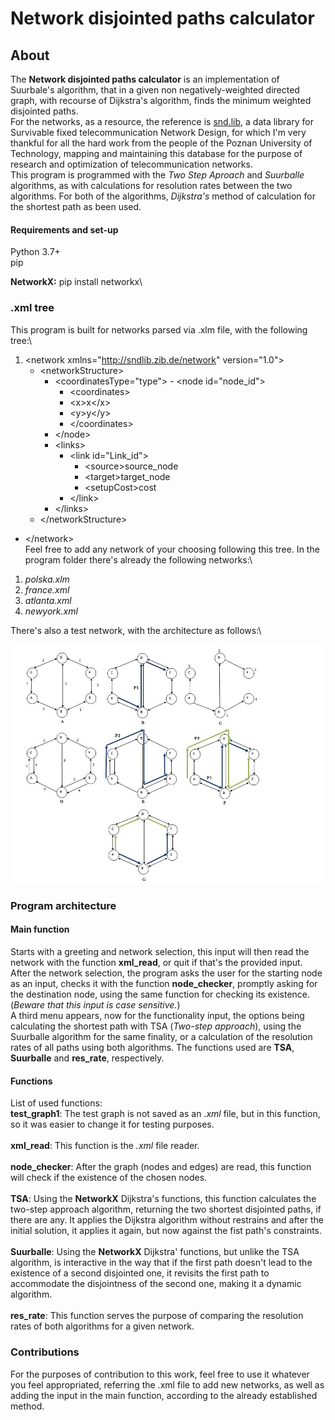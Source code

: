 # Network disjointed paths calculator
## About
The **Network disjointed paths calculator** is an implementation of Suurbale's algorithm, that in a given non negatively-weighted directed graph, with recourse of Dijkstra's algorithm, finds the minimum weighted disjointed paths.\
For the networks, as a resource, the reference is [snd.lib](http://sndlib.zib.de/network), a data library for Survivable fixed telecommunication Network Design, for which I'm very thankful for all the hard work from the people of the Poznan University of Technology, mapping and maintaining this database for the purpose of research and optimization of telecommunication networks.\
This program is programmed with the *Two Step Aproach* and *Suurballe* algorithms, as with calculations for resolution rates between the two algorithms. For both of the algorithms, *Dijkstra's* method of calculation for the shortest path as been used.  

#### Requirements and set-up
Python 3.7+\
pip

**NetworkX:** pip install networkx\


### .xml tree
This program is built for networks parsed via .xlm file, with the following tree:\

1. \<network xmlns="http://sndlib.zib.de/network" version="1.0"> 
	- \<networkStructure>
		- \<coordinatesType="type">
    			- \<node id="node_id">
			- \<coordinates>
             - \<x>x\</x>
             - \<y>y\</y>
          - \</coordinates>
         - \</node>
       - \<links>
         - \<link id="Link_id">
           - \<source>source_node</source>
           - \<target>target_node</target>
           - \<setupCost>cost</setupCost> 
         - \</link>
       - \</links>
     - \</networkStructure>
 - \</network>\
Feel free to add any network of your choosing following this tree.
In the program folder there's already the following networks:\

1. *polska.xlm*
2. *france.xml*
3. *atlanta.xml*
4. *newyork.xml*

There's also a test network, with the architecture as follows:\

![Test Network](images/test_graph1.jpg)


### Program architecture
#### Main function
Starts with a greeting and network selection, this input will then read the network with the function **xml_read**, or quit if that's the provided input.\
After the network selection, the program asks the user for the starting node as an input, checks it with the function **node_checker**, promptly asking for the destination node, using the same function for checking its existence. (*Beware that this input is case sensitive.*)\
A third menu appears, now for the functionality input, the options being calculating the shortest path with TSA (*Two-step approach*), using the Suurballe algorithm for the same finality, or a calculation of the resolution rates of all paths using both algorithms. The functions used are **TSA**, **Suurballe** and **res_rate**, respectively.

#### Functions
List of used functions:\
**test_graph1**: The test graph is not saved as an *.xml* file, but in this function, so it was easier to change it for testing purposes.\
\
**xml_read**: This function is the *.xml* file reader.\
\
**node_checker**: After the graph (nodes and edges) are read, this function will check if the existence of the chosen nodes.\
\
**TSA**: Using the **NetworkX** Dijkstra's functions, this function calculates the two-step approach algorithm, returning the two shortest disjointed paths, if there are any. It applies the Dijkstra algorithm without restrains and after the initial solution, it applies it again, but now against the fist path's constraints. \
\
**Suurballe**: Using the **NetworkX** Dijkstra' functions, but unlike the TSA algorithm, is interactive in the way that if the first path doesn't lead to the existence of a second disjointed one, it revisits the first path to accommodate the disjointness of the second one, making it a dynamic algorithm.\
\
**res_rate**: This function serves the purpose of comparing the resolution rates of both algorithms for a given network.

### Contributions
For the purposes of contribution to this work, feel free to use it whatever you feel appropriated, referring the .xml file to add new networks, as well as adding the input in the main function, according to the already established method.
